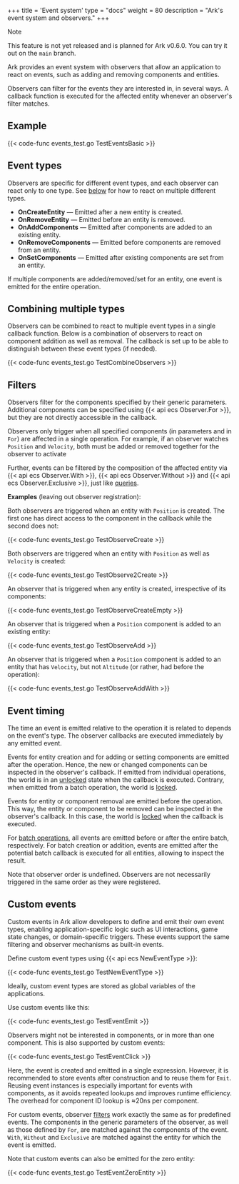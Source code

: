 +++
title = 'Event system'
type = "docs"
weight = 80
description = "Ark's event system and observers."
+++
> [!NOTE]
> This feature is not yet released and is planned for Ark v0.6.0.
> You can try it out on the `main` branch.

Ark provides an event system with observers that allow an application to react on events,
such as adding and removing components and entities.

Observers can filter for the events they are interested in, in several ways.
A callback function is executed for the affected entity whenever an observer's filter matches.

## Example

{{< code-func events_test.go TestEventsBasic >}}

## Event types

Observers are specific for different event types, and each observer can react only to one type.
See [below](#combining-multiple-types) for how to react on multiple different types.

- **OnCreateEntity** &mdash; Emitted after a new entity is created.  
- **OnRemoveEntity** &mdash; Emitted before an entity is removed.
- **OnAddComponents** &mdash; Emitted after components are added to an existing entity.
- **OnRemoveComponents** &mdash; Emitted before components are removed from an entity.
- **OnSetComponents** &mdash; Emitted after existing components are set from an entity.

If multiple components are added/removed/set for an entity,
one event is emitted for the entire operation.

## Combining multiple types

Observers can be combined to react to multiple event types in a single callback function.
Below is a combination of observers to react on component addition as well as removal.
The callback is set up to be able to distinguish between these event types (if needed).

{{< code-func events_test.go TestCombineObservers >}}

## Filters

Observers filter for the components specified by their generic parameters.
Additional components can be specified using {{< api ecs Observer.For >}},
but they are not directly accessible in the callback.

Observers only trigger when all specified components (in parameters and in `For`)
are affected in a single operation.
For example, if an observer watches `Position` and `Velocity`,
both must be added or removed together for the observer to activate

Further, events can be filtered by the composition of the affected entity via
{{< api ecs Observer.With >}}, {{< api ecs Observer.Without >}} and {{< api ecs Observer.Exclusive >}}, just like [queries](../queries/).

**Examples** (leaving out observer registration):

Both observers are triggered when an entity with `Position` is created.
The first one has direct access to the component in the callback while the second does not:

{{< code-func events_test.go TestObserveCreate >}}

Both observers are triggered when an entity with `Position` as well as `Velocity` is created:

{{< code-func events_test.go TestObserve2Create >}}

An observer that is triggered when any entity is created, irrespective of its components:

{{< code-func events_test.go TestObserveCreateEmpty >}}

An observer that is triggered when a `Position` component is added to an existing entity:

{{< code-func events_test.go TestObserveAdd >}}

An observer that is triggered when a `Position` component is added to an entity
that has `Velocity`, but not `Altitude` (or rather, had before the operation):

{{< code-func events_test.go TestObserveAddWith >}}

## Event timing

The time an event is emitted relative to the operation it is related to depends on the event's type.
The observer callbacks are executed immediately by any emitted event.

Events for entity creation and for adding or setting components are emitted after the operation.
Hence, the new or changed components can be inspected in the observer's callback.
If emitted from individual operations, the world is in an [unlocked](../queries#world-lock) state when the callback is executed. Contrary, when emitted from a batch operation, the world is [locked](../queries#world-lock).

Events for entity or component removal are emitted before the operation.
This way, the entity or component to be removed can be inspected in the observer's callback.
In this case, the world is [locked](../queries#world-lock) when the callback is executed.

For [batch operations](../batch), all events are emitted before or after the entire batch, respectively.
For batch creation or addition, events are emitted after the potential batch callback
is executed for all entities, allowing to inspect the result.

Note that observer order is undefined. Observers are not necessarily triggered
in the same order as they were registered.

## Custom events

Custom events in Ark allow developers to define and emit their own event types,
enabling application-specific logic such as UI interactions, game state changes,
or domain-specific triggers.
These events support the same filtering and observer mechanisms as built-in events.

Define custom event types using {{< api ecs NewEventType >}}:

{{< code-func events_test.go TestNewEventType >}}

Ideally, custom event types are stored as global variables of the applications.

Use custom events like this:

{{< code-func events_test.go TestEventEmit >}}

Observers might not be interested in components, or in more than one component.
This is also supported by custom events:

{{< code-func events_test.go TestEventClick >}}

Here, the event is created and emitted in a single expression.
However, it is recommended to store events after construction and to reuse them for `Emit`.
Reusing event instances is especially important for events with components,
as it avoids repeated lookups and improves runtime efficiency.
The overhead for component ID lookup is &approx;20ns per component.

For custom events, observer [filters](#filters) work exactly the same as for predefined events.
The components in the generic parameters of the observer, as well as those defined by `For`,
are matched against the components of the event.
`With`, `Without` and `Exclusive` are matched against the entity for which the event is emitted.

Note that custom events can also be emitted for the zero entity:

{{< code-func events_test.go TestEventZeroEntity >}}
